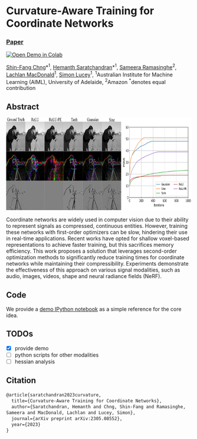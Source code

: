 # Curvature-Aware Training for Coordinate Networks
### [Paper](https://arxiv.org/abs/2305.08552)
[![Open Demo in Colab](https://colab.research.google.com/assets/colab-badge.svg)](https://colab.research.google.com/drive/1PYSs4UCOVHn2A5qze61WzgGTY9uuwMsT?authuser=2#scrollTo=Jozp8Gv2HWuy)<br>

[Shin-Fang Chng](https://sfchng.github.io)\*<sup>1</sup>,
[Hemanth Saratchandran]()\*<sup>1</sup>,
[Sameera Ramasinghe]()<sup>2</sup>,
[Lachlan MacDonald]()<sup>1</sup>,
[Simon Lucey]()<sup>1</sup>,
<sup>1</sup>Australian Institute for Machine Learning (AIML), University of Adelaide, <sup>2</sup>Amazon 
<sup>*</sup>denotes equal contribution


## Abstract
<img src="misc/gradient.png" width="800" height="250">

Coordinate networks are widely used in computer vision due to their ability to represent signals as compressed, continuous entities. However, training these networks with first-order optimizers can be slow, hindering their use in real-time applications. Recent works have opted for shallow voxel-based representations to achieve faster training, but this sacrifices memory efficiency. This work proposes a solution that leverages second-order optimization methods to significantly reduce training times for coordinate networks while maintaining their compressibility. Experiments demonstrate the effectiveness of this approach on various signal modalities, such as audio, images, videos, shape and neural radiance fields (NeRF).

## Code
We provide a [demo IPython notebook](https://colab.research.google.com/drive/1PYSs4UCOVHn2A5qze61WzgGTY9uuwMsT?authuser=2#scrollTo=Jozp8Gv2HWuy) as a simple reference for the core idea. 

## TODOs
- [x] provide demo
- [ ] python scripts for other modalities
- [ ] hessian analysis

## Citation ##

``` 
@article{saratchandran2023curvature,
  title={Curvature-Aware Training for Coordinate Networks},
  author={Saratchandran, Hemanth and Chng, Shin-Fang and Ramasinghe, Sameera and MacDonald, Lachlan and Lucey, Simon},
  journal={arXiv preprint arXiv:2305.08552},
  year={2023}
}
```

